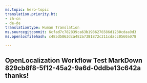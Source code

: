 ```yaml
---
ms.topic: hero-topic
translation.priority.ht:
- zh-cn
- de-de
translationtype: Human Translation
ms.sourcegitcommit: 6cfad7c782839ca63b1986276586d1230cdaa0d3
ms.openlocfilehash: c485d5863dca482a7381872c211cdacc0560a078

---
```

## OpenLocalization Workflow Test MarkDown 829cb8f8-5f12-45a2-9a6d-0ddbe13c642a thanks!



<!--HONumber=Jul16_HO2-->


